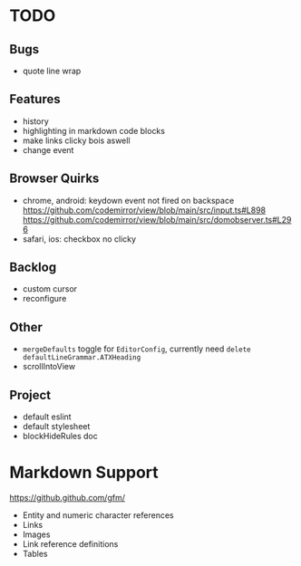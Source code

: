 # TODO
## Bugs
- quote line wrap

## Features
- history
- highlighting in markdown code blocks
- make links clicky bois aswell
- change event

## Browser Quirks
- chrome, android: keydown event not fired on backspace
	https://github.com/codemirror/view/blob/main/src/input.ts#L898
	https://github.com/codemirror/view/blob/main/src/domobserver.ts#L296
- safari, ios: checkbox no clicky

## Backlog
- custom cursor
- reconfigure

## Other
- `mergeDefaults` toggle for `EditorConfig`, currently need `delete defaultLineGrammar.ATXHeading`
- scrollIntoView

## Project
- default eslint
- default stylesheet
- blockHideRules doc

# Markdown Support
https://github.github.com/gfm/

- Entity and numeric character references
- Links
- Images
- Link reference definitions
- Tables
